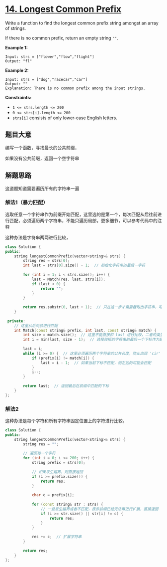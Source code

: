 # [14. Longest Common Prefix](https://leetcode.com/problems/longest-common-prefix/)

Write a function to find the longest common prefix string amongst an array of strings.

If there is no common prefix, return an empty string `""`.

 

**Example 1:**

```
Input: strs = ["flower","flow","flight"]
Output: "fl"
```

**Example 2:**

```
Input: strs = ["dog","racecar","car"]
Output: ""
Explanation: There is no common prefix among the input strings.
```

 

**Constraints:**

- `1 <= strs.length <= 200`
- `0 <= strs[i].length <= 200`
- `strs[i]` consists of only lower-case English letters.

## 题目大意

编写一个函数，寻找最长的公共前缀，

如果没有公共前缀，返回一个空字符串

## 解题思路

这道题知道需要遍历所有的字符串一遍

### 解法1（暴力匹配）

选取任意一个字符串作为前缀开始匹配，这里选的是第一个，每次匹配从后往前进行匹配，必须遍历两个字符串，不能只遍历局部，更多细节，可以参考代码中的注释

这种办法是字符串两两进行比较，

`````c++
class Solution {
public:
    string longestCommonPrefix(vector<string>& strs) {
        string res = strs[0];
        int last = strs[0].size() - 1;  // 初始化字符串的最后一字符
        
        for (int i = 1; i < strs.size(); i++) {
            last = Match(res, last, strs[i]);
            if (last < 0) {
                return "";
            }
        }
        
        return res.substr(0, last + 1);  // 只在这一步才需要截取出字符串，可以减少空间消耗
    }
    
 private:
    // 这里从后向前进行匹配
    int Match(const string& prefix, int last, const string& match) {
        int size = match.size();  // 这里不能直接和 last 进行比较，二者的类型不匹配不能直接调研那个 min() 函数取最小值
        int i = min(last, size - 1);  // 选择较短的字符串的最后一个下标作为起点
        
        last = i;
        while (i >= 0) {  // 这里必须遍历两个字符串的公共长度，防止出现 'cir' 和 'car' 这种两端匹配，中间不匹配
            if (prefix[i] != match[i]) {
                last = i - 1;  // 如果当前下标不匹配，则左边的可能会匹配
            }
            i--;
        }
        
        return last;  // 返回最后在前缀中匹配的下标
    }
};
`````

### 解法2

这种办法是每个字符和所有字符串固定位置上的字符进行比较。

``````c++
class Solution {
public:
    string longestCommonPrefix(vector<string>& strs) {
        string res = "";
        
        // 遍历每一个字符
        for (int i = 0; i <= 200; i++) {
            string prefix = strs[0];
            
            // 如果发生越界，则直接返回
            if (i >= prefix.size()) {
                return res;
            }
            
            char c = prefix[i];
            
            for (const string& str : strs) {
                // 一旦发生越界或者不匹配，表示前缀已经无法再进行扩展，直接返回
                if (i >= str.size() || str[i] != c) {
                    return res;
                }
            }
            
            res += c;  // 扩展字符串
        }
        
        return res;
    }
};
``````

